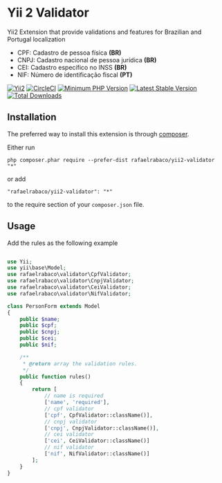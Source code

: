 Yii 2 Validator
=========================

Yii2 Extension that provide validations and features for Brazilian and Portugal localization

* CPF: Cadastro de pessoa física **(BR)**
* CNPJ: Cadastro nacional de pessoa jurídica **(BR)**
* CEI: Cadastro específico no INSS **(BR)**
* NIF: Número de identificação fiscal **(PT)**
 
[![Yii2](https://img.shields.io/badge/Powered_by-Yii_Framework-green.svg?style=flat-square)](http://www.yiiframework.com/)
[![CircleCI](https://img.shields.io/circleci/project/github/rafaelrabaco/yii2-validator.svg?style=flat-square)](https://circleci.com/gh/rafaelrabaco/yii2-validator)
[![Minimum PHP Version](https://img.shields.io/badge/php-%3E=5.6-8892BF.svg?style=flat-square)](https://php.net)
[![Latest Stable Version](https://poser.pugx.org/rafaelrabaco/yii2-validator/v/stable.png?style=flat-square)](https://packagist.org/packages/rafaelrabaco/yii2-validator)
[![Total Downloads](https://img.shields.io/packagist/dt/rafaelrabaco/yii2-validator.svg?style=flat-square)](https://packagist.org/packages/rafaelrabaco/yii2-validator)

Installation
------------

The preferred way to install this extension is through [composer](http://getcomposer.org/download/).

Either run

```
php composer.phar require --prefer-dist rafaelrabaco/yii2-validator "*"
```

or add

```
"rafaelrabaco/yii2-validator": "*"
```

to the require section of your `composer.json` file.

Usage
-----
Add the rules as the following example


```php

use Yii;
use yii\base\Model;
use rafaelrabaco\validator\CpfValidator;
use rafaelrabaco\validator\CnpjValidator;
use rafaelrabaco\validator\CeiValidator;
use rafaelrabaco\validator\NifValidator;

class PersonForm extends Model
{
	public $name;
	public $cpf;
	public $cnpj;
	public $cei;
	public $nif;

	/**
	 * @return array the validation rules.
	 */
	public function rules()
	{
		return [
			// name is required
			['name', 'required'],
			// cpf validator
			['cpf', CpfValidator::className()],
			// cnpj validator
			['cnpj', CnpjValidator::className()],
			// cei validator
			['cei', CeiValidator::className()]
			// nif validator
			['nif', NifValidator::className()]
		];
	}
}
```
